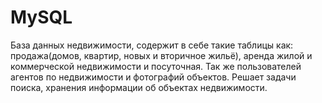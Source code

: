 # MySQL
База данных недвижимости, содержит в себе такие таблицы как: продажа(домов, квартир, новых и вторичное жильё),
аренда жилой и коммерческой недвижимости и посуточная. 
Так же пользователей агентов по недвижимости и фотографий объектов.
Решает задачи поиска, хранения информации об объектах недвижимости.

